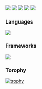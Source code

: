 ![](http://github-profile-summary-cards.vercel.app/api/cards/profile-details?username=kazuki47&theme=monokai)
![](http://github-profile-summary-cards.vercel.app/api/cards/repos-per-language?username=kazuki47&theme=monokai)
![](http://github-profile-summary-cards.vercel.app/api/cards/most-commit-language?username=kazuki47&theme=monokai)
![](http://github-profile-summary-cards.vercel.app/api/cards/stats?username=kazuki47&theme=monokai)
![](http://github-profile-summary-cards.vercel.app/api/cards/productive-time?username=kazuki47&theme=monokai&utcOffset=9)

### Languages
![](https://skillicons.dev/icons?i=c,cpp,cs,python,js,ts,html,css,matlab)

### Frameworks
![](https://skillicons.dev/icons?i=react,nextjs,express,nestjs,dotnet,flask,fastapi,tailwind)

### Torophy
[![trophy](https://github-profile-trophy.vercel.app/?username=kazuki47&thema=dracula&margin-w=15&margin-h=15)](https://github.com/ryo-ma/github-profile-trophy)
